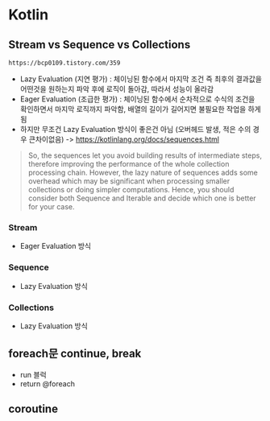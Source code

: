 
# Kotlin

  ## Stream vs Sequence vs Collections
    https://bcp0109.tistory.com/359
   * Lazy Evaluation (지연 평가) : 체이닝된 함수에서 마지막 조건 즉 최후의 결과값을 어떤것을 원하는지 파악 후에 로직이 돌아감, 따라서 성능이 올라감
   * Eager Evaluation (조급한 평가) : 체이닝된 함수에서 순차적으로 수식의 조건을 확인하면서 마지막 로직까지 파악함, 배열의 길이가 길어지면 불필요한 작업을 하게됨 
   * 하지만 무조건 Lazy Evaluation 방식이 좋은건 아님 (오버헤드 발생, 적은 수의 경우 큰차이없음) -> https://kotlinlang.org/docs/sequences.html
   > So, the sequences let you avoid building results of intermediate steps, therefore improving the performance of the whole collection processing chain. However, the lazy nature of sequences adds some overhead which may be significant when processing smaller collections or doing simpler computations. Hence, you should consider both Sequence and Iterable and decide which one is better for your case.
   
   ### Stream
   * Eager Evaluation 방식
   ### Sequence
   * Lazy Evaluation 방식
   ### Collections 
   * Lazy Evaluation 방식
   
  ## foreach문 continue, break
   * run 블럭
   * return @foreach

  ## coroutine
